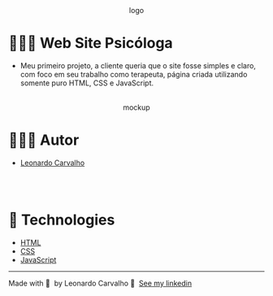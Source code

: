 <div align="center">
  logo
</div>

# 👨🏻‍💻 Web Site Psicóloga

- Meu primeiro projeto, a cliente queria que o site fosse simples e claro, com foco em seu trabalho como terapeuta, página criada utilizando somente puro HTML, CSS e JavaScript.

<br />
<div align="center">
	mockup
</div>

# 👨🏻‍💻 Autor

- [Leonardo Carvalho](https://www.linkedin.com/in/leocarvalhodev/)
<br />

<br />

# 🚀 Technologies

- [HTML](https://www.linkedin.com/in/leocarvalhodev/)
- [CSS](https://www.linkedin.com/in/leocarvalhodev/)
- [JavaScript](https://www.linkedin.com/in/leocarvalhodev/)


---

Made with 💜 &nbsp;by Leonardo Carvalho 👋 &nbsp;[See my linkedin](https://www.linkedin.com/in/leocarvalhodev/)
